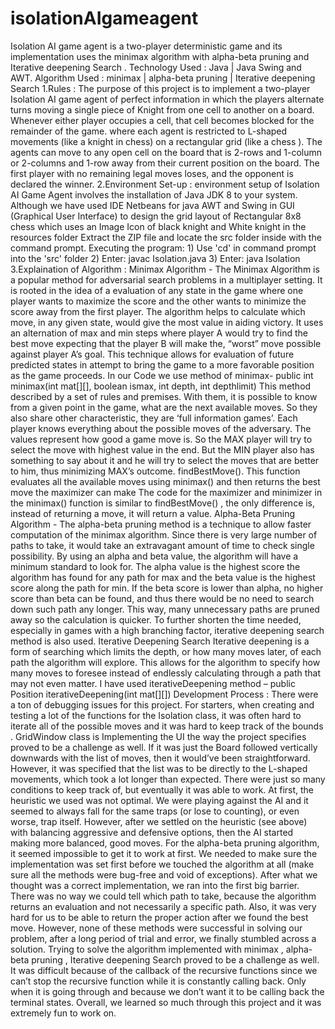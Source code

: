 # isolationAIgameagent
Isolation AI game agent is a two-player deterministic game and its implementation uses the minimax algorithm with alpha-beta pruning and Iterative deepening Search .
Technology Used : Java | Java Swing and AWT.
Algorithm Used : minimax | alpha-beta pruning | Iterative deepening Search
1.Rules :
The purpose of this project is to implement a two-player Isolation AI game agent of perfect information in which the players alternate turns moving a single piece of Knight from one cell to another on a board. Whenever either player occupies a cell, that cell becomes blocked for the remainder of the game. where each agent is restricted to L-shaped movements (like a knight in chess) on a rectangular grid (like a chess ). The agents can move to any open cell on the board that is 2-rows and 1-column or 2-columns and 1-row away from their current position on the board. The first player with no remaining legal moves loses, and the opponent is declared the winner.
2.Environment Set-up : environment setup of Isolation AI Game Agent involves the installation of Java JDK 8 to your system. Although we have used IDE Netbeans for java AWT and Swing in GUI (Graphical User Interface) to design the grid layout of Rectangular
8x8 chess which uses an Image Icon of black knight and White knight in the resources folder Extract the ZIP file and locate the src folder inside with the command prompt. Executing the program: 1) Use 'cd' in command prompt into the 'src' folder 2) Enter: javac Isolation.java 3) Enter: java Isolation
3.Explaination of Algorithm :
Minimax Algorithm -
The Minimax Algorithm is a popular method for adversarial search problems in a multiplayer setting. It is rooted in the idea of a evaluation of any state in the game where one player wants to maximize the score and the other wants to minimize the score away from the first player. The algorithm helps to calculate which move, in any given state, would give the most value in aiding victory. It uses an alternation of max and min steps where player A would try to find the best move expecting that the player B will make the, “worst” move possible against player A’s goal. This technique allows for evaluation of future predicted states in attempt to bring the game to a more favorable position as the game proceeds.
In our Code we use method of minimax-
public int minimax(int mat[][], boolean ismax, int depth, int depthlimit)
This method described by a set of rules and premises. With them, it is possible to know from a given point in the game, what are the next available moves. So they also share other characteristic, they are ‘full information games’. Each player knows everything about the possible moves of the adversary.
The values represent how good a game move is. So the MAX player will try to select
the move with highest value in the end. But the MIN player also has something to say about it and he will try to select the moves that are better to him, thus minimizing MAX’s outcome.
findBestMove(). This function evaluates all the available moves using minimax() and then returns the best move the maximizer can make The code for the maximizer and minimizer in the minimax() function is similar to findBestMove() , the only difference is, instead of returning a move, it will return a value.
Alpha-Beta Pruning Algorithm -
The alpha-beta pruning method is a technique to allow faster computation of the minimax algorithm. Since there is very large number of paths to take, it would take an extravagant amount of time to check single possibility. By using an alpha and beta value, the algorithm will have a minimum standard to look for. The alpha value is the highest score the algorithm has found for any path for max and the beta value is the highest score along the path for min. If the beta score is lower than alpha, no higher score than beta can be found, and thus there would be no need to search down such path any longer. This way, many unnecessary paths are pruned away so the calculation is quicker. To further shorten the time needed, especially in games with a high branching factor, iterative deepening search method is also used.
Iterative Deepening Search
Iterative deepening is a form of searching which limits the depth, or how many moves later, of each path the algorithm will explore. This allows for the algorithm
to specify how many moves to foresee instead of endlessly calculating through a path that may not even matter.
I have used iterativeDeepening method –
public Position iterativeDeepening(int mat[][])
Development Process :
There were a ton of debugging issues for this project. For starters, when creating and testing a lot of the functions for the Isolation class, it was often hard to iterate all of the possible moves and it was hard to keep track of the bounds . GridWindow class is Implementing the UI the way the project specifies proved to be a challenge as well. If it was just the Board followed vertically downwards with the list of moves, then it would’ve been straightforward. However, it was specified that the list was to be directly to the L-shaped movements, which took a lot longer than expected. There were just so many conditions to keep track of, but eventually it was able to work.
At first, the heuristic we used was not optimal. We were playing against the AI and it seemed to always fall for the same traps (or lose to counting), or even worse, trap itself. However, after we settled on the heuristic (see above) with balancing aggressive and defensive options, then the AI started making more balanced, good moves.
For the alpha-beta pruning algorithm, it seemed impossible to get it to work at first. We needed to make sure the implementation was set first before we touched the algorithm at all (make sure all the methods were bug-free and void of exceptions). After what we thought was a correct implementation, we ran into the first big barrier. There was no way we could tell which path to take, because the algorithm returns an evaluation and not necessarily a specific path. Also, it was very hard for us to be able to return the proper action after we found the best move. However, none of these methods were successful in solving our problem, after a long period of trial and error, we finally stumbled across a solution.
Trying to solve the algorithm implemented with minimax , alpha-beta pruning , Iterative deepening Search proved to be a challenge as well. It was difficult because of the callback of the recursive functions since we can’t stop the recursive function while it is constantly calling back. Only when it is going through and because we don’t want it to be calling back the terminal states.
Overall, we learned so much through this project and it was extremely fun to work on.
